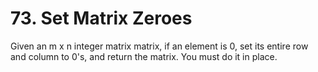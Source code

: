 # 73. Set Matrix Zeroes <leetcode>

Given an m x n integer matrix matrix, if an element is 0, set its entire row and column to 0's, and return the matrix.
You must do it in place.

